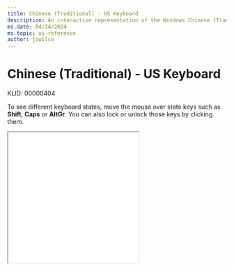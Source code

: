 ```yaml
---
title: Chinese (Traditional) - US Keyboard
description: An interactive representation of the Windows Chinese (Traditional) - US keyboard. To see different keyboard states, click or move the mouse over the state keys.
ms.date: 04/24/2024
ms.topic: ui-reference
author: jowilco
---
```


# Chinese (Traditional) - US Keyboard

KLID: 00000404

To see different keyboard states, move the mouse over state keys such as **Shift**, **Caps** or **AltGr**. You can also lock or unlock those keys by clicking them.

<iframe src="kbdus_4.html" height="300"></iframe>

